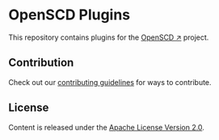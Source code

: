 # OpenSCD Plugins

This repository contains plugins for the [OpenSCD ↗](https://github.com/openscd/open-scd) project.


## Contribution

Check out our [contributing guidelines](/CONTRIBUTING.md) for ways to contribute.

## License

Content is released under the [Apache License Version 2.0](/LICENSE).